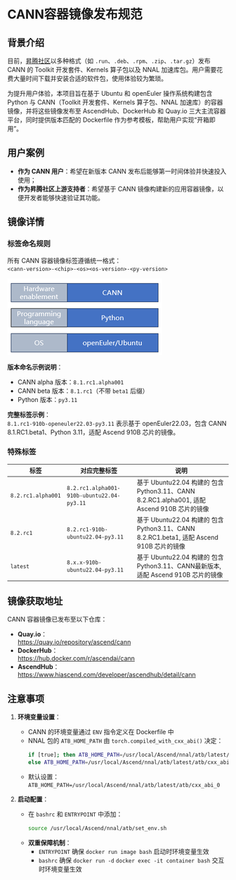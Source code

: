 # CANN容器镜像发布规范

## 背景介绍
目前，[昇腾社区](https://www.hiascend.com/developer/download/community/result)以多种格式（如 `.run`、`.deb`、`.rpm`、`.zip`、`.tar.gz`）发布 CANN 的 Toolkit 开发套件、Kernels 算子包以及 NNAL 加速库包。用户需要花费大量时间下载并安装合适的软件包，使用体验较为繁琐。

为提升用户体验，本项目旨在基于 Ubuntu 和 openEuler 操作系统构建包含 Python 与 CANN（Toolkit 开发套件、Kernels 算子包、NNAL 加速库）的容器镜像，并将这些镜像发布至 AscendHub、DockerHub 和 Quay.io 三大主流容器平台，同时提供版本匹配的 Dockerfile 作为参考模板，帮助用户实现“开箱即用”。

## 用户案例
- **作为 CANN 用户**：希望在新版本 CANN 发布后能够第一时间体验并快速投入使用；
- **作为昇腾社区上游支持者**：希望基于 CANN 镜像构建新的应用容器镜像，以便开发者能够快速验证其功能。

## 镜像详情
### 标签命名规则
所有 CANN 容器镜像标签遵循统一格式：  
`<cann-version>-<chip>-<os><os-version>-<py-version>`  
 
![image1](./images/image1.png)

**版本命名示例说明**：
- CANN alpha 版本：`8.1.rc1.alpha001`
- CANN beta 版本：`8.1.rc1`（不带 `beta1` 后缀）
- Python 版本：`py3.11`

**完整标签示例**：  
`8.1.rc1-910b-openeuler22.03-py3.11` 表示基于 openEuler22.03，包含 CANN 8.1.RC1.beta1、Python 3.11，适配 Ascend 910B 芯片的镜像。

### 特殊标签
| 标签               | 对应完整标签                                | 说明                                                                                       |
|--------------------|--------------------------------------------|-------------------------------------------------------------------------------------------|
| `8.2.rc1.alpha001` | `8.2.rc1.alpha001-910b-ubuntu22.04-py3.11` | 基于 Ubuntu22.04 构建的 包含 Python3.11、CANN 8.2.RC1.alpha001, 适配 Ascend 910B 芯片的镜像 |
| `8.2.rc1`          | `8.2.rc1-910b-ubuntu22.04-py3.11`          | 基于 Ubuntu22.04 构建的 包含 Python3.11、CANN 8.2.RC1.beta1, 适配 Ascend 910B 芯片的镜像    |
| `latest`           | `8.x.x-910b-ubuntu22.04-py3.11`            | 基于 Ubuntu22.04 构建的 包含 Python3.11、CANN最新版本, 适配 Ascend 910B 芯片的镜像           |

## 镜像获取地址
CANN 容器镜像已发布至以下仓库：
- **Quay.io**：  
  https://quay.io/repository/ascend/cann
- **DockerHub**：  
  https://hub.docker.com/r/ascendai/cann
- **AscendHub**：  
  https://www.hiascend.com/developer/ascendhub/detail/cann

## 注意事项
1. **环境变量设置**：
   - CANN 的环境变量通过 `ENV` 指令定义在 Dockerfile 中
   - NNAL 包的 `ATB_HOME_PATH` 由 `torch.compiled_with_cxx_abi()` 决定：
     ```bash
     if [true]; then ATB_HOME_PATH=/usr/local/Ascend/nnal/atb/latest/atb/cxx_abi_0
     else ATB_HOME_PATH=/usr/local/Ascend/nnal/atb/latest/atb/cxx_abi_1
     ```
   - 默认设置：`ATB_HOME_PATH=/usr/local/Ascend/nnal/atb/latest/atb/cxx_abi_0`

2. **启动配置**：
   - 在 `bashrc` 和 `ENTRYPOINT` 中添加：
     ```bash
     source /usr/local/Ascend/nnal/atb/set_env.sh
     ```
   - **双重保障机制**：
     - `ENTRYPOINT` 确保 `docker run image bash` 启动时环境变量生效
     - `bashrc` 确保 `docker run -d` `docker exec -it container bash` 交互时环境变量生效